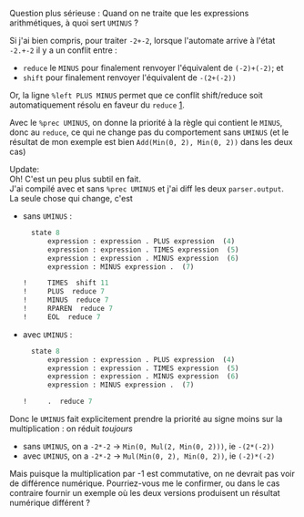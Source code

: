 Question plus sérieuse : Quand on ne traite que les expressions arithmétiques, à quoi sert `UMINUS` ?

Si j'ai bien compris, pour traiter `-2+-2`, lorsque l'automate arrive à l'état `-2.+-2` il y a un conflit entre :
- `reduce` le `MINUS` pour finalement renvoyer l'équivalent de `(-2)+(-2)`; et
- `shift` pour finalement renvoyer l'équivalent de `-(2+(-2))`

Or, la ligne `%left PLUS MINUS` permet que ce conflit shift/reduce soit automatiquement résolu en faveur du `reduce` [1].

Avec le `%prec UMINUS`, on donne la priorité à la règle qui contient le `MINUS`, donc au `reduce`, ce qui ne change pas du comportement sans `UMINUS` (et le résultat de mon exemple est bien `Add(Min(0, 2), Min(0, 2))` dans les deux cas)

[1]: <https://caml.inria.fr/pub/docs/manual-ocaml/lexyacc.html#ss:ocamlyacc-declarations>

Update:\
Oh! C'est un peu plus subtil en fait.\
J'ai compilé avec et sans `%prec UMINUS` et j'ai diff les deux `parser.output`.\
La seule chose qui change, c'est
- sans `UMINUS` :
  ```ocaml
    state 8
        expression : expression . PLUS expression  (4)
        expression : expression . TIMES expression  (5)
        expression : expression . MINUS expression  (6)
        expression : MINUS expression .  (7)

  !     TIMES  shift 11
  !     PLUS  reduce 7
  !     MINUS  reduce 7
  !     RPAREN  reduce 7
  !     EOL  reduce 7
  ```
- avec `UMINUS` :
  ```ocaml
    state 8
        expression : expression . PLUS expression  (4)
        expression : expression . TIMES expression  (5)
        expression : expression . MINUS expression  (6)
        expression : MINUS expression .  (7)

  !     .  reduce 7
  ```
Donc le `UMINUS` fait explicitement prendre la priorité au signe moins sur la multiplication : on réduit *toujours*
- sans `UMINUS`, on a `-2*-2` -> `Min(0, Mul(2, Min(0, 2)))`, ie `-(2*(-2))`
- avec `UMINUS`, on a `-2*-2` -> `Mul(Min(0, 2), Min(0, 2))`, ie `(-2)*(-2)`

Mais puisque la multiplication par -1 est commutative, on ne devrait pas voir de différence numérique. Pourriez-vous me le confirmer, ou dans le cas contraire fournir un exemple où les deux versions produisent un résultat numérique différent ?

